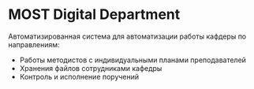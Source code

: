 # MOST Digital Department

Автоматизированная система для автоматизации работы кафдеры по направлениям:

* Работы методистов с индивидуальными планами преподавателей
* Хранения файлов сотрудниками кафедры 
* Контроль и исполнение поручений

